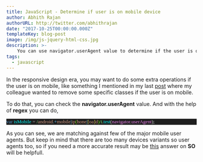 ```yaml
---
title: JavaScript - Determine if user is on mobile device
author: Abhith Rajan
authorURL: http://twitter.com/abhithrajan
date: "2017-10-25T00:00:00.000Z"
templateKey: blog-post
image: /img/js-jquery-html-css.jpg
description: >-
    You can use navigator.userAgent value to determine if the user is on a mobile device.
tags:
  - javascript
---
```


In the responsive design era, you may want to do some extra operations if the user is on mobile, like something I mentioned in my last [post][1] where my colleague wanted to remove some specific classes if the user is on mobile.

To do that, you can check the **navigator.userAgent** value. And with the help of **regex** you can do,

<pre style="font-family:Consolas;font-size:13;color:gainsboro;background:#1e1e1e;"><span style="color:#569cd6;">var</span>&nbsp;<span style="color:cyan;">isMobile</span>&nbsp;<span style="color:#b4b4b4;">=</span><span style="color:#d69d85;">&nbsp;</span><span style="color:#80ff80;">/</span><span style="color:#d69d85;">android</span><span style="color:#62ccff;">.+</span><span style="color:#d69d85;">mobile</span><span style="color:#62ccff;">|</span><span style="color:#d69d85;">ip</span><span style="color:#6ff000;">(</span><span style="color:#d69d85;">hone</span><span style="color:#62ccff;">|</span><span style="color:#ffe75b;">[</span><span style="color:#d69d85;">oa</span><span style="color:#ffe75b;">]</span><span style="color:#d69d85;">d</span><span style="color:#6ff000;">)</span><span style="color:#80ff80;">/</span><span style="color:#80ff80;">i</span>.<span style="color:cyan;">test</span>(<span style="color:violet;">navigator</span>.<span style="color:violet;">userAgent</span>);
</pre>

As you can see, we are matching against few of the major mobile user agents. But keep in mind that there are too many devices variants so user agents too, so if you need a more accurate result
may be [this][2] answer on **SO** will be helpfull.

[1]: https://www.abhith.net/post/remove-specific-class-from-all-elements-jquery/
[2]: https://stackoverflow.com/questions/11381673/detecting-a-mobile-browser
